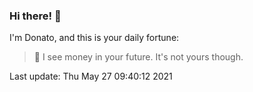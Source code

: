 ### Hi there! 👋 

I'm Donato, and this is your daily fortune:

> 🥠 I see money in your future. It's not yours though.

Last update: Thu May 27 09:40:12 2021
